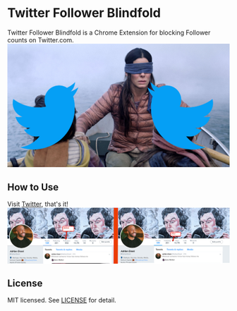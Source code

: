 # Twitter Follower Blindfold
Twitter Follower Blindfold is a Chrome Extension for blocking Follower counts on Twitter.com.
![screenshot](/img/Logo.jpg)

## How to Use
Visit [Twitter](LICENSE.md), that's it!
![before](/img/Before-and-After.jpg)

## License
MIT licensed. See [LICENSE](LICENSE.md) for detail.
